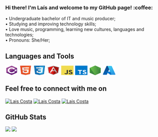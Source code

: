 <div align="left">

<h3>Hi there! I'm Laís and welcome to my GitHub page! 	:coffee:</h3>
  </div>  
• Undergraduate bachelor of IT and music producer;<br>
• Studying and improving technology skills;<br>
• Love music, programming, learning new cultures, languages and technologies;<br>
• Pronouns: She/Her;<br> 
  
<h2>Languages and Tools</h2>

<a href="https://docs.microsoft.com/pt-br/dotnet/csharp/" target="blank"><img align="center" src="https://github.com/devicons/devicon/blob/master/icons/csharp/csharp-original.svg" alt="LCL-CSHARP" height="30" width="40" /></a>
<a href="https://developer.mozilla.org/pt-BR/docs/Web/HTML" target="blank"><img align="center" src="https://github.com/devicons/devicon/blob/master/icons/html5/html5-original.svg" alt="LCL-HMTL" height="30" width="40" /></a>
<a href="https://developer.mozilla.org/pt-BR/docs/Web/CSS/" target="blank"><img align="center" src="https://github.com/devicons/devicon/blob/master/icons/css3/css3-original.svg" alt="LCL-CSS" height="30" width="40" /></a>
<a href="https://angular.io/" target="blank"><img align="center" src="https://github.com/devicons/devicon/blob/master/icons/angularjs/angularjs-original.svg" alt="LCL -ANGULAR" height="30" width="40" /></a>
<a href="https://docs.microsoft.com/pt-br/javascript/" target="blank"><img align="center" src="https://github.com/devicons/devicon/blob/master/icons/javascript/javascript-original.svg" alt="LCL-JS" height="30" width="40" /></a>
<a href="https://docs.microsoft.com/pt-br/learn/modules/typescript-get-started/" target="blank"><img align="center" src="https://github.com/devicons/devicon/blob/master/icons/typescript/typescript-original.svg" alt="LCL-TS" height="30" width="40" /></a>
<a href="https://nodejs.org/en/" target="blank"><img align="center" src="https://github.com/devicons/devicon/blob/master/icons/nodejs/nodejs-original.svg" alt="LCL-NODEMON" height="30" width="40" /></a>
<a href="https://azure.microsoft.com/pt-br/services/devops/#overview" target="blank"><img align="center" src="https://github.com/devicons/devicon/blob/master/icons/azure/azure-original.svg" alt="LCL-DEVOPS" height="30" width="40" /></a>

<h2>Feel free to connect with me on</h2>

<a href="https://www.linkedin.com/in/lais-costa/" target="blank"><img align="center" src="https://cdn.jsdelivr.net/npm/simple-icons@3.0.1/icons/linkedin.svg" alt="Lais Costa" height="30" width="40" /></a>
<a href="https://www.instagram.com/ltsuki/" target="blank"><img align="center" src="https://cdn.jsdelivr.net/npm/simple-icons@3.13.0/icons/instagram.svg" alt="Lais Costa" height="30" width="40" /></a>
  <a href=mailto:delima.lais@outlook.com target="blank"><img align="center" src="https://cdn.jsdelivr.net/npm/simple-icons@3.13.0/icons/microsoftoutlook.svg" alt="Lais Costa" height="30" width="40" /></a>


<h2>GitHub Stats</h2>

<p align="left">
  
  <img src="https://github-readme-stats.vercel.app/api?username=laiscl&hide=stars&show_icons=true&theme=dracula&line_height=32">
  <img src="https://github-readme-stats.vercel.app/api/top-langs/?username=laiscl&count_private=true&theme=dracula">

</p>
</div>  

<!--
easter egg - edit later
-->
 
</p>
<br>

